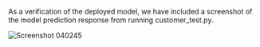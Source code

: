 As a verification of the deployed model, we have included a screenshot of the model prediction response from running customer_test.py.

![Screenshot 040245](https://github.com/footkol/Portfolio/assets/79214748/0534a18e-71a4-41f4-a239-a76527c98564)


